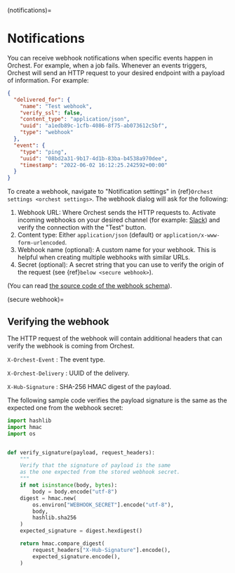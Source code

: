 (notifications)=

# Notifications

You can receive webhook notifications when specific events happen in Orchest. For example, when a job fails. Whenever an events triggers, Orchest will send an HTTP request to your desired endpoint with a payload of information. For example:

```json
{
  "delivered_for": {
    "name": "Test webhook",
    "verify_ssl": false,
    "content_type": "application/json",
    "uuid": "a1edb89c-1cfb-4086-8f75-ab073612c5bf",
    "type": "webhook"
  },
  "event": {
    "type": "ping",
    "uuid": "08bd2a31-9b17-4d1b-83ba-b4538a970dee",
    "timestamp": "2022-06-02 16:12:25.242592+00:00"
  }
}
```

To create a webhook, navigate to "Notification settings" in {ref}`Orchest settings <orchest settings>`. The webhook dialog will ask for the following:

1. Webhook URL: Where Orchest sends the HTTP requests to. Activate incoming webhooks on your desired channel (for example: [Slack]) and verify the connection with the "Test" button.
1. Content type: Either `application/json` (default) or `application/x-www-form-urlencoded`.
1. Webhook name (optional): A custom name for your webhook. This is helpful when creating multiple webhooks with similar URLs.
1. Secret (optional): A secret string that you can use to verify the origin of the request (see {ref}`below <secure webhook>`).

[Slack]: https://slack.com/intl/en-gb/help/articles/115005265063-Incoming-webhooks-for-Slack

(You can read [the source code of the webhook schema]).

[the source code of the webhook schema]: https://github.com/orchest/orchest/blob/v2022.06.2/services/orchest-api/app/app/schema.py#L885-L905

(secure webhook)=

## Verifying the webhook

The HTTP request of the webhook will contain additional headers that can verify the webhook is coming from Orchest.

`X-Orchest-Event`
: The event type.

`X-Orchest-Delivery`
: UUID of the delivery.

`X-Hub-Signature`
: SHA-256 HMAC digest of the payload.

The following sample code verifies the payload signature is the same as the expected one from the webhook secret:

```python
import hashlib
import hmac
import os


def verify_signature(payload, request_headers):
    """
    Verify that the signature of payload is the same
    as the one expected from the stored webhook secret.
    """
    if not isinstance(body, bytes):
        body = body.encode("utf-8")
    digest = hmac.new(
        os.environ["WEBHOOK_SECRET"].encode("utf-8"),
        body,
        hashlib.sha256
    )
    expected_signature = digest.hexdigest()

    return hmac.compare_digest(
        request_headers["X-Hub-Signature"].encode(),
        expected_signature.encode(),
    )
```
